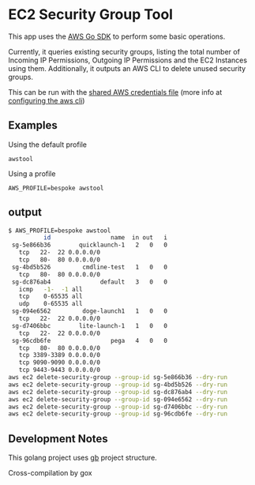 # EC2 Security Group Tool

This app uses the [AWS Go SDK](https://github.com/aws/aws-sdk-go/wiki/Getting-Started-Credentials) to perform some basic operations.

Currently, it queries existing security groups, listing the total number of Incoming IP Permissions, Outgoing IP Permissions and the EC2 Instances using them. Additionally, it outputs an AWS CLI to delete unused security groups.

This can be run with the [shared AWS credentials file](https://github.com/aws/aws-sdk-go/wiki/Getting-Started-Credentials) (more info at [configuring the aws cli](http://docs.aws.amazon.com/cli/latest/userguide/cli-chap-getting-started.html))

## Examples

Using the default profile

```
awstool
```

Using a profile

```
AWS_PROFILE=bespoke awstool
```

## output

```bash
$ AWS_PROFILE=bespoke awstool
          id                 name  in out   i
 sg-5e866b36        quicklaunch-1   2   0   0
   tcp   22-  22 0.0.0.0/0
   tcp   80-  80 0.0.0.0/0
 sg-4bd5b526         cmdline-test   1   0   0
   tcp   80-  80 0.0.0.0/0
 sg-dc876ab4              default   3   0   0
   icmp   -1-  -1 all
   tcp    0-65535 all
   udp    0-65535 all
 sg-094e6562         doge-launch1   1   0   0
   tcp   22-  22 0.0.0.0/0
 sg-d7406bbc        lite-launch-1   1   0   0
   tcp   22-  22 0.0.0.0/0
 sg-96cdb6fe                 pega   4   0   0
   tcp   80-  80 0.0.0.0/0
   tcp 3389-3389 0.0.0.0/0
   tcp 9090-9090 0.0.0.0/0
   tcp 9443-9443 0.0.0.0/0
aws ec2 delete-security-group --group-id sg-5e866b36 --dry-run
aws ec2 delete-security-group --group-id sg-4bd5b526 --dry-run
aws ec2 delete-security-group --group-id sg-dc876ab4 --dry-run
aws ec2 delete-security-group --group-id sg-094e6562 --dry-run
aws ec2 delete-security-group --group-id sg-d7406bbc --dry-run
aws ec2 delete-security-group --group-id sg-96cdb6fe --dry-run
 ```


## Development Notes

 This golang project uses [gb](http://getgb.io) project structure.

 Cross-compilation by gox
